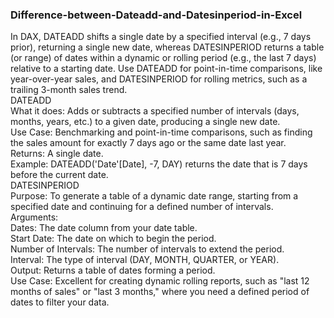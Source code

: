 ### Difference-between-Dateadd-and-Datesinperiod-in-Excel

In DAX, DATEADD shifts a single date by a specified interval (e.g., 7 days prior), returning a single new date, whereas DATESINPERIOD returns a table (or range) of dates within a dynamic or rolling period (e.g., the last 7 days) relative to a starting date. Use DATEADD for point-in-time comparisons, like year-over-year sales, and DATESINPERIOD for rolling metrics, such as a trailing 3-month sales trend.  
DATEADD  
What it does: Adds or subtracts a specified number of intervals (days, months, years, etc.) to a given date, producing a single new date.     
Use Case: Benchmarking and point-in-time comparisons, such as finding the sales amount for exactly 7 days ago or the same date last year.       
Returns: A single date.     
Example: DATEADD('Date'[Date], -7, DAY) returns the date that is 7 days before the current date.     
DATESINPERIOD    
Purpose: To generate a table of a dynamic date range, starting from a specified date and continuing for a defined number of intervals.    
Arguments:    
Dates: The date column from your date table.     
Start Date: The date on which to begin the period.     
Number of Intervals: The number of intervals to extend the period.     
Interval: The type of interval (DAY, MONTH, QUARTER, or YEAR).     
Output: Returns a table of dates forming a period.     
Use Case: Excellent for creating dynamic rolling reports, such as "last 12 months of sales" or "last 3 months," where you need a defined period of dates to filter your data.    
